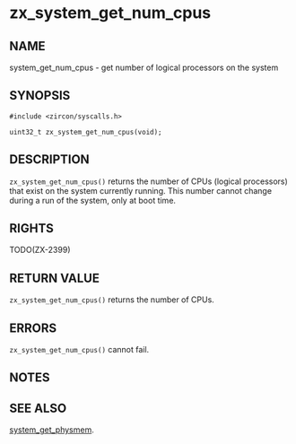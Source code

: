 # zx_system_get_num_cpus

## NAME

<!-- Updated by update-docs-from-abigen, do not edit. -->

system_get_num_cpus - get number of logical processors on the system

## SYNOPSIS

<!-- Updated by update-docs-from-abigen, do not edit. -->

```
#include <zircon/syscalls.h>

uint32_t zx_system_get_num_cpus(void);
```

## DESCRIPTION

`zx_system_get_num_cpus()` returns the number of CPUs (logical processors)
that exist on the system currently running.  This number cannot change
during a run of the system, only at boot time.

## RIGHTS

<!-- Updated by update-docs-from-abigen, do not edit. -->

TODO(ZX-2399)

## RETURN VALUE

`zx_system_get_num_cpus()` returns the number of CPUs.

## ERRORS

`zx_system_get_num_cpus()` cannot fail.

## NOTES

## SEE ALSO


[system_get_physmem](system_get_physmem.md).
